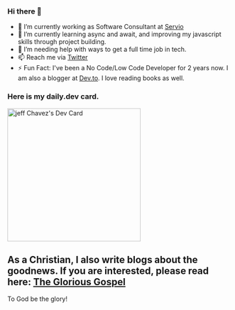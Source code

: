 ### Hi there 👋


- 🔭 I’m currently working as Software Consultant at [Servio](https://www.servio.com.au/)
- 🌱 I’m currently learning async and await, and improving my javascript skills through project building.
- 🤔 I’m needing help with ways to get a full time job in tech.
- 📫 Reach me via [Twitter](https://twitter.com/1689Jeffchavez)
- ⚡ Fun Fact: I've been a No Code/Low Code Developer for 2 years now. I am also a blogger at [Dev.to](https://dev.to/jeffchavez_dev).  I love reading books as well. 

### Here is my daily.dev card.

<a href="https://app.daily.dev/jctechdev"><img src="https://api.daily.dev/devcards/6b7484ae77fa43f28f0c054b5ef1c8a3.png?r=0hf" width="300" alt="jeff Chavez's Dev Card"/></a>


## As a Christian, I also write blogs about the goodnews. If you are interested, please read here: [The Glorious Gospel](https://heraldofgraceliterature.wordpress.com/2021/03/04/the-glorious-gospel/)

To God be the glory! 
<!--
**jeffchavez-dev/jeffchavez-dev** is a ✨ _special_ ✨ repository because its `README.md` (this file) appears on your GitHub profile.

-->
